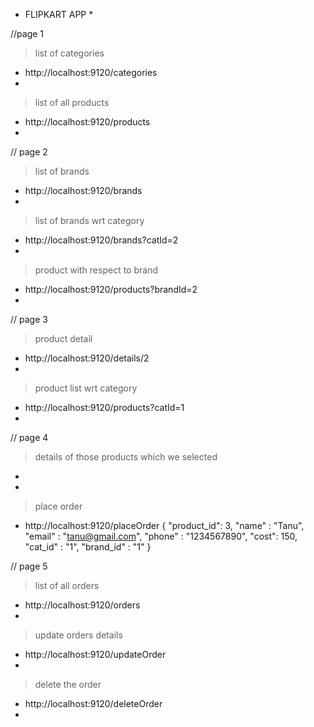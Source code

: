 * FLIPKART APP *

//page 1 
> list of categories
* http://localhost:9120/categories
* 

> list of all products
* http://localhost:9120/products
* 

// page 2
> list of brands
* http://localhost:9120/brands
* 

> list of brands wrt category
* http://localhost:9120/brands?catId=2
* 

> product with respect to brand
* http://localhost:9120/products?brandId=2
* 

// page 3
> product detail
* http://localhost:9120/details/2
* 
> product list wrt category
* http://localhost:9120/products?catId=1
* 

// page 4
> details of those products which we selected 
* 
* 
> place order
* http://localhost:9120/placeOrder 
   {
        "product_id": 3,
        "name" : "Tanu",
        "email" : "tanu@gmail.com",
        "phone" : "1234567890",
        "cost": 150,
        "cat_id" : "1",
        "brand_id" : "1"
    }

// page 5
> list of all orders
* http://localhost:9120/orders
* 

> update orders details
* http://localhost:9120/updateOrder
* 

> delete the order
* http://localhost:9120/deleteOrder
* 